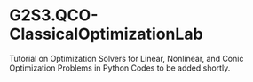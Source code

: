 # G2S3.QCO-ClassicalOptimizationLab
Tutorial on Optimization Solvers for Linear, Nonlinear, and Conic Optimization Problems in Python
Codes to be added shortly. 
